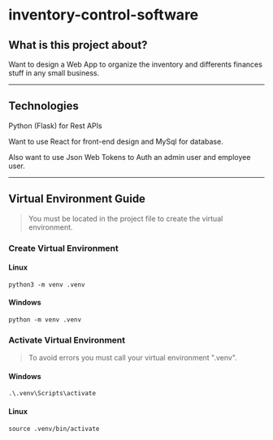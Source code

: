 # inventory-control-software

## What is this project about?

Want to design a Web App to organize the inventory and differents finances stuff in any small business. 

---

## Technologies

Python (Flask) for Rest APIs 

Want to use React for front-end design and MySql for database.

Also want to use Json Web Tokens to Auth an admin user and employee user.

---

## Virtual Environment Guide 

> You must be located in the project file to create the virtual environment.

### Create Virtual Environment 

#### Linux

```python3 -m venv .venv```

#### Windows

```python -m venv .venv```

### Activate Virtual Environment 

> To avoid errors you must call your virtual environment ".venv".

#### Windows
```.\.venv\Scripts\activate```

#### Linux 
```source .venv/bin/activate```
